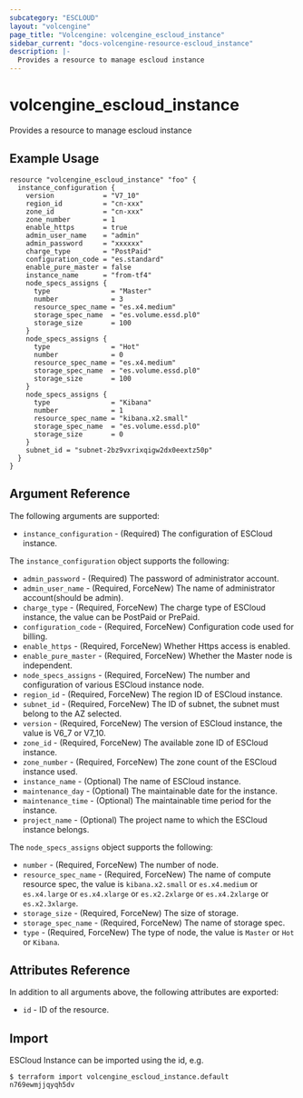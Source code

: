 ```yaml
---
subcategory: "ESCLOUD"
layout: "volcengine"
page_title: "Volcengine: volcengine_escloud_instance"
sidebar_current: "docs-volcengine-resource-escloud_instance"
description: |-
  Provides a resource to manage escloud instance
---
```

# volcengine_escloud_instance
Provides a resource to manage escloud instance
## Example Usage
```hcl
resource "volcengine_escloud_instance" "foo" {
  instance_configuration {
    version            = "V7_10"
    region_id          = "cn-xxx"
    zone_id            = "cn-xxx"
    zone_number        = 1
    enable_https       = true
    admin_user_name    = "admin"
    admin_password     = "xxxxxx"
    charge_type        = "PostPaid"
    configuration_code = "es.standard"
    enable_pure_master = false
    instance_name      = "from-tf4"
    node_specs_assigns {
      type               = "Master"
      number             = 3
      resource_spec_name = "es.x4.medium"
      storage_spec_name  = "es.volume.essd.pl0"
      storage_size       = 100
    }
    node_specs_assigns {
      type               = "Hot"
      number             = 0
      resource_spec_name = "es.x4.medium"
      storage_spec_name  = "es.volume.essd.pl0"
      storage_size       = 100
    }
    node_specs_assigns {
      type               = "Kibana"
      number             = 1
      resource_spec_name = "kibana.x2.small"
      storage_spec_name  = "es.volume.essd.pl0"
      storage_size       = 0
    }
    subnet_id = "subnet-2bz9vxrixqigw2dx0eextz50p"
  }
}
```
## Argument Reference
The following arguments are supported:
* `instance_configuration` - (Required) The configuration of ESCloud instance.

The `instance_configuration` object supports the following:

* `admin_password` - (Required) The password of administrator account.
* `admin_user_name` - (Required, ForceNew) The name of administrator account(should be admin).
* `charge_type` - (Required, ForceNew) The charge type of ESCloud instance, the value can be PostPaid or PrePaid.
* `configuration_code` - (Required, ForceNew) Configuration code used for billing.
* `enable_https` - (Required, ForceNew) Whether Https access is enabled.
* `enable_pure_master` - (Required, ForceNew) Whether the Master node is independent.
* `node_specs_assigns` - (Required, ForceNew) The number and configuration of various ESCloud instance node.
* `region_id` - (Required, ForceNew) The region ID of ESCloud instance.
* `subnet_id` - (Required, ForceNew) The ID of subnet, the subnet must belong to the AZ selected.
* `version` - (Required, ForceNew) The version of ESCloud instance, the value is V6_7 or V7_10.
* `zone_id` - (Required, ForceNew) The available zone ID of ESCloud instance.
* `zone_number` - (Required, ForceNew) The zone count of the ESCloud instance used.
* `instance_name` - (Optional) The name of ESCloud instance.
* `maintenance_day` - (Optional) The maintainable date for the instance.
* `maintenance_time` - (Optional) The maintainable time period for the instance.
* `project_name` - (Optional) The project name  to which the ESCloud instance belongs.

The `node_specs_assigns` object supports the following:

* `number` - (Required, ForceNew) The number of node.
* `resource_spec_name` - (Required, ForceNew) The name of compute resource spec, the value is `kibana.x2.small` or `es.x4.medium` or `es.x4.large` or `es.x4.xlarge` or `es.x2.2xlarge` or `es.x4.2xlarge` or `es.x2.3xlarge`.
* `storage_size` - (Required, ForceNew) The size of storage.
* `storage_spec_name` - (Required, ForceNew) The name of storage spec.
* `type` - (Required, ForceNew) The type of node, the value is `Master` or `Hot` or `Kibana`.

## Attributes Reference
In addition to all arguments above, the following attributes are exported:
* `id` - ID of the resource.



## Import
ESCloud Instance can be imported using the id, e.g.
```
$ terraform import volcengine_escloud_instance.default n769ewmjjqyqh5dv
```

